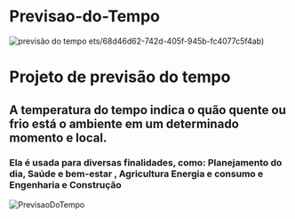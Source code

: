 # Previsao-do-Tempo

![previsão do tempo](https://github.com/user-attachments/assets/751df387-375d-4df1-a48f-8596884cf3da)
ets/68d46d62-742d-405f-945b-fc4077c5f4ab)

# Projeto de previsão do tempo 
## A temperatura do tempo indica o quão quente ou frio está o ambiente em um determinado momento e local. 
### Ela é usada para diversas finalidades, como:  Planejamento do dia, Saúde e bem-estar , Agricultura Energia e consumo e Engenharia e Construção

![PrevisaoDoTempo](https://github.com/user-attachments/assets/136367c6-f91a-4e9e-b829-69b6df0ab392)
